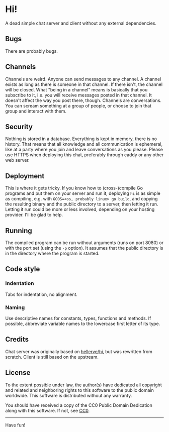 # Hi!

A dead simple chat server and client without any external dependencies.

## Bugs

There are probably bugs.

## Channels

Channels are weird. Anyone can send messages to any channel. A channel
exists as long as there is someone in that channel. If there isn't, the
channel will be closed. What "being in a channel" means is basically
that you subscribe to it, i.e. you will receive messages posted in that
channel. It doesn't affect the way you post there, though. Channels
are conversations. You can scream something at a group of people, or
choose to join that group and interact with them.

## Security

Nothing is stored in a database. Everything is kept in memory, there
is no history. That means that all knowledge and all communication is
ephemeral, like at a party where you join and leave conversations as
you please. Please use HTTPS when deploying this chat, preferably through
caddy or any other web server.

## Deployment

This is where it gets tricky. If you know how to (cross-)compile Go programs and
put them on your server and run it, deploying `hi` is as simple as compiling,
e.g. with `GOOS=<os, probably linux> go build`, and copying the resulting binary
and the public directory to a server, then letting it run. Letting it run could
be more or less involved, depending on your hosting provider.
I'll be glad to help.

## Running

The compiled program can be run without arguments (runs on port 8080) or with
the port set (using the `-p` option). It assumes that the public directory is in
the directory where the program is started.

## Code style

### Indentation

Tabs for indentation, no alignment.

### Naming

Use descriptive names for constants, types, functions and methods.  If possible,
abbreviate variable names to the lowercase first letter of its type.

## Credits

Chat server was originally based on [hellerve/hi](https://github.com/hellerve/hi),
but was rewritten from scratch.  Client is still based on the upstream.

## License

To the extent possible under law, the author(s) have dedicated all copyright and
related and neighboring rights to this software to the public domain worldwide.
This software is distributed without any warranty.

You should have received a copy of the CC0 Public Domain Dedication along with
this software. If not, see [CC0](https://creativecommons.org/publicdomain/zero/1.0/).

--------------------------------------------------------------------------------

Have fun!
